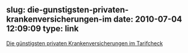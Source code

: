 slug: die-gunstigsten-privaten-krankenversicherungen-im
date: 2010-07-04 12:09:09
type: link
---

[Die günstigsten privaten Krankenversicherungen im Tarifcheck](http://www.wiwo.de/finanzen/die-guenstigsten-privaten-krankenversicherungen-im-tarifcheck-434015/)
